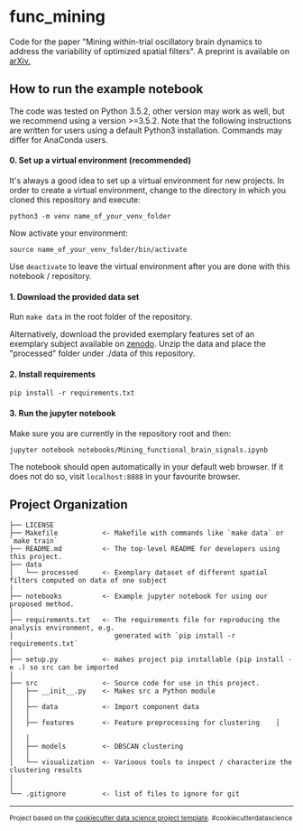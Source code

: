 func_mining
==============================

Code for the paper "Mining within-trial oscillatory brain dynamics to address the variability of optimized spatial filters". A preprint is available on [arXiv.](http://arxiv.org/abs/1804.10454)

How to run the example notebook
------------

The code was tested on Python 3.5.2, other version may work as well, but we recommend using a version >=3.5.2. Note that the following instructions are written for users using a default Python3 installation. Commands may differ for AnaConda users.

#### 0. Set up a virtual environment (recommended) ####

It's always a good idea to set up a virtual environment for new projects. In order to create a virtual environment, change to the directory in which you cloned this repository and execute:

    python3 -m venv name_of_your_venv_folder

Now activate your environment:

    source name_of_your_venv_folder/bin/activate

Use `deactivate` to leave the virtual environment after you are done with this notebook / repository.

#### 1. Download the provided data set ####

Run ``make data`` in the root folder of the repository.

Alternatively, download the provided exemplary features set of an
exemplary subject available on
[zenodo](https://zenodo.org/record/1237814#.WucuW9a-lhE).  Unzip the
data and place the "processed" folder under ./data of this repository.

#### 2. Install requirements ####

    pip install -r requirements.txt

#### 3. Run the jupyter notebook ####

Make sure you are currently in the repository root and then:

    jupyter notebook notebooks/Mining_functional_brain_signals.ipynb

The notebook should open automatically in your default web browser. If it does not do so, visit `localhost:8888` in your favourite browser.

Project Organization
------------

    ├── LICENSE
    ├── Makefile           <- Makefile with commands like `make data` or `make train`
    ├── README.md          <- The top-level README for developers using this project.
    ├── data
    │   └── processed      <- Exemplary dataset of different spatial filters computed on data of one subject 
    │    
    ├── notebooks          <- Example jupyter notebook for using our proposed method. 
    │
    ├── requirements.txt   <- The requirements file for reproducing the analysis environment, e.g.
    │                         generated with `pip install -r requirements.txt`
    │
    ├── setup.py           <- makes project pip installable (pip install -e .) so src can be imported
    │
    ├── src                <- Source code for use in this project.
    │   ├── __init__.py    <- Makes src a Python module
    │   │
    │   ├── data           <- Import component data
    │   │    
    │   ├── features       <- Feature preprocessing for clustering    │   │  
    │   │
    │   ├── models         <- DBSCAN clustering
    │   │     
    │   └── visualization  <- Varioous tools to inspect / characterize the clustering results
    │                        
    │
    └── .gitignore         <- list of files to ignore for git 


--------

<p><small>Project based on the <a target="_blank" href="https://drivendata.github.io/cookiecutter-data-science/">cookiecutter data science project template</a>. #cookiecutterdatascience</small></p>
